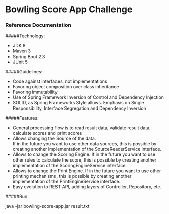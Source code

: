 # Bowling Score App Challenge

### Reference Documentation

#####Technology:

* JDK 8
* Maven 3
* Spring Boot 2.3
* JUnit 5

#####Guidelines:

* Code against interfaces, not implementations
* Favoring object composition over class inheritance
* Favoring immutability
* Use of Spring Framework Inversion of Control and Dependency Injection
* SOLID, as Spring Frameworks Style allows. Emphasis on Single Responsibility, 
  Interface Segregation and Dependency Inversion  

#####Features:

* General processing flow is to read result data, validate result data, calculate scores 
and print scores
* Allows changing the Source of the data.  
If in the future you want to use other data sources, 
this is possible by creating another implementation of the SourceReaderService interface.
* Allows to change the Scoring Engine.
If in the future you want to use other rules to calculate the score, 
this is possible by creating another implementation of the ScoringEngineService interface.
* Allows to change the Print Engine. 
If in the future you want to use other printing mechanisms, 
this is possible by creating another implementation of the PrintEngineService interface.
* Easy evolution to REST API, adding layers of Controller, Repository, etc.

#####Run:

java -jar bowling-score-app.jar result.txt